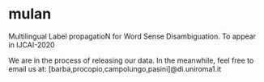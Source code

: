 # mulan
Multilingual Label propagatioN for Word Sense Disambiguation.
To appear in IJCAI-2020

We are in the process of releasing our data.
In the meanwhile, feel free to email us at:
[barba,procopio,campolungo,pasini]@di.uniroma1.it
